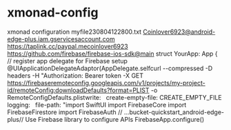 # xmonad-config
xmonad configuration
myfile230804122800.txt
Coinlover6923@android-edge-plus.iam.gservicesaccount.com
https://taplink.cc/paypal.mecoinlover6923
  https://github.com/firebase/firebase-ios-sdk@main
struct YourApp: App {
  // register app delegate for Firebase setup
  @UIApplicationDelegateAdaptor(AppDelegate.selfcurl --compressed -D headers -H "Authorization: Bearer token -X GET https://firebaseremoteconfig.googleapis.com/v1/projects/my-project-id/remoteConfig:downloadDefaults?format=PLIST -o RemoteConfigDefaults.plistwrite:
  create-empty-file: CREATE_EMPTY_FILE
logging:
  file-path: "import SwiftUI
import FirebaseCore
import FirebaseFirestore
import FirebaseAuth
// ...bucket-quickstart_android-edge-plus// Use Firebase library to configure APIs
FirebaseApp.configure()
